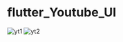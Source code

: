 # flutter_Youtube_UI

![yt1](https://user-images.githubusercontent.com/80779458/127547437-22d0266f-980f-4483-b9f7-7ef96d790599.jpg)
![yt2](https://user-images.githubusercontent.com/80779458/127547889-95b40dba-dd09-4a25-a629-242be548eb28.jpg)

